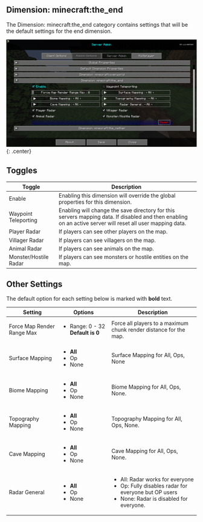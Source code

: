 ## **Dimension: minecraft:the_end**

The Dimension: minecraft:the_end category contains settings that will be the default settings for the end dimension.

![Dimension-Minecraft-End](../../img/settings/server/dimension-minecraft-end.png){: .center}

## **Toggles**

| Toggle                | Description                                                                                                                                                |
|-----------------------|------------------------------------------------------------------------------------------------------------------------------------------------------------|
| Enable                | Enabling this dimension will override the global properties for this dimension.                                                                            |
| Waypoint Teleporting  | Enabling will change the save directory for this servers mapping data. If disabled and then enabling on an active server will reset all user mapping data. |
| Player Radar          | If players can see other players on the map.                                                                                                               |
| Villager Radar        | If players can see villagers on the map.                                                                                                                   |
| Animal Radar          | If players can see animals on the map.                                                                                                                     |
| Monster/Hostile Radar | If players can see monsters or hostile entities on the map.                                                                                                |

## **Other Settings**

The default option for each setting below is marked with **bold** text.

| Setting                    | Options                                           | Description                                                                                                                                              |
|----------------------------|---------------------------------------------------|----------------------------------------------------------------------------------------------------------------------------------------------------------|
| Force Map Render Range Max | <ul><li>Range: 0 - 32 **Default is 0**</li></ul>  | Force all players to a maximum chunk render distance for the map.                                                                                        |
| Surface Mapping            | <ul><li>**All**</li><li>Op</li><li>None</li></ul> | Surface Mapping for All, Ops, None                                                                                                                       |
| Biome Mapping              | <ul><li>**All**</li><li>Op</li><li>None</li></ul> | Biome Mapping for All, Ops, None.                                                                                                                        |
| Topography Mapping         | <ul><li>**All**</li><li>Op</li><li>None</li></ul> | Topography Mapping for All, Ops, None.                                                                                                                   |
| Cave Mapping               | <ul><li>**All**</li><li>Op</li><li>None</li></ul> | Cave Mapping for All, Ops, None.                                                                                                                         |
| Radar General              | <ul><li>**All**</li><li>Op</li><li>None</li></ul> | <ul><li>All: Radar works for everyone</li><li>Op: Fully disables radar for everyone but OP users</li><li>None: Radar is disabled for everyone.</li></ul> |
